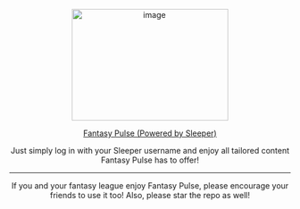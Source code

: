 <p align="center">
  <img src="https://github.com/fahadg206/FantasyPulse/assets/89051306/db119ab5-80a8-401d-8584-8715989a23ab" alt="image" width="280" height="200">
</p>

<p align="center">
  <a href="https://fantasypulseff.com">Fantasy Pulse (Powered by Sleeper)</a>
</p>

<p align="center">
  Just simply log in with your Sleeper username and enjoy all tailored content Fantasy Pulse has to offer!
</p>

<p align="center">
  <hr>
</p>

<p align="center">
  If you and your fantasy league enjoy Fantasy Pulse, please encourage your friends to use it too! Also, please star the repo as well!
</p>

